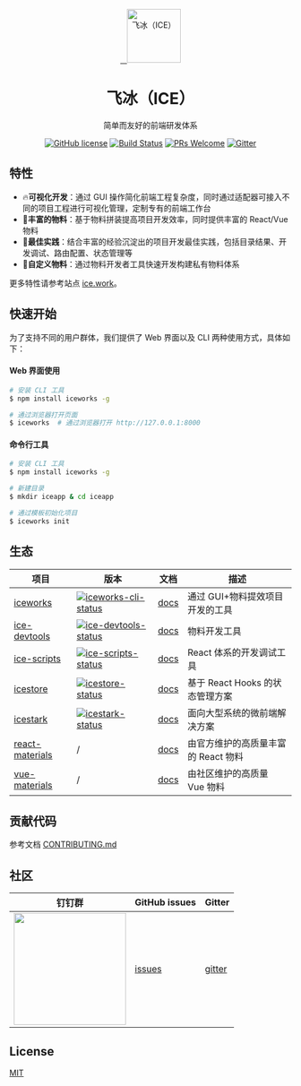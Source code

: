 <p align="center">
  <a href="https://ice.work">
    <img alt="飞冰（ICE）" src="https://img.alicdn.com/tfs/TB1gOdQRCrqK1RjSZK9XXXyypXa-192-192.png" width="96">
  </a>
</p>

<h1 align="center">飞冰（ICE）</h1>

<div align="center">

简单而友好的前端研发体系

<a href="/LICENSE"><img src="https://img.shields.io/badge/license-MIT-blue.svg" alt="GitHub license" /></a>
<a href="https://travis-ci.org/alibaba/ice"><img src="https://travis-ci.org/alibaba/ice.svg?branch=master" alt="Build Status" /></a>
<a href="https://github.com/alibaba/ice/pulls"><img src="https://img.shields.io/badge/PRs-welcome-brightgreen.svg" alt="PRs Welcome" /></a>
<a href="https://gitter.im/alibaba/ice"><img src="https://badges.gitter.im/alibaba/ice.svg" alt="Gitter" /></a>

</div>

## 特性

- :fire:**可视化开发**：通过 GUI 操作简化前端工程复杂度，同时通过适配器可接入不同的项目工程进行可视化管理，定制专有的前端工作台
- :100:**丰富的物料**：基于物料拼装提高项目开发效率，同时提供丰富的 React/Vue 物料
- :tophat:**最佳实践**：结合丰富的经验沉淀出的项目开发最佳实践，包括目录结果、开发调试、路由配置、状态管理等
- :whale:**自定义物料**：通过物料开发者工具快速开发构建私有物料体系

更多特性请参考站点 [ice.work](https://ice.work)。

## 快速开始

为了支持不同的用户群体，我们提供了 Web 界面以及 CLI 两种使用方式，具体如下：

#### Web 界面使用

```bash
# 安装 CLI 工具
$ npm install iceworks -g

# 通过浏览器打开页面
$ iceworks  # 通过浏览器打开 http://127.0.0.1:8000
```

#### 命令行工具

```bash
# 安装 CLI 工具
$ npm install iceworks -g

# 新建目录
$ mkdir iceapp & cd iceapp

# 通过模板初始化项目
$ iceworks init
```

## 生态

|    项目         |    版本                                 |     文档    |   描述       |
|----------------|-----------------------------------------|--------------|-----------|
| [iceworks]     | [![iceworks-cli-status]][iceworks-cli-package] | [docs][iceworks-docs] |通过 GUI+物料提效项目开发的工具|
| [ice-devtools] | [![ice-devtools-status]][ice-devtools-package] | [docs][ice-devtools-docs] |物料开发工具|
| [ice-scripts] | [![ice-scripts-status]][ice-scripts-package] | [docs][ice-scripts-docs] |React 体系的开发调试工具|
| [icestore] | [![icestore-status]][icestore-package] | [docs][icestore-docs] |基于 React Hooks 的状态管理方案|
| [icestark] | [![icestark-status]][icestark-package] | [docs][icestark-docs] |面向大型系统的微前端解决方案|
| [react-materials] | / | [docs][react-materials-docs] |由官方维护的高质量丰富的 React 物料|
| [vue-materials] | / | [docs][vue-materials-docs] |由社区维护的高质量 Vue 物料        |

[iceworks]: https://github.com/alibaba/ice
[ice-devtools]: https://github.com/ice-lab/ice-devtools
[ice-scripts]: https://github.com/ice-lab/ice-scripts
[icestore]: https://github.com/ice-lab/icestore
[icestark]: https://github.com/ice-lab/icestark
[react-materials]: https://github.com/ice-lab/react-materials
[vue-materials]: https://github.com/ice-lab/vue-materials

[iceworks-cli-status]: https://img.shields.io/npm/v/iceworks-cli.svg
[ice-devtools-status]: https://img.shields.io/npm/v/ice-devtools.svg
[ice-scripts-status]: https://img.shields.io/npm/v/ice-scripts.svg
[icestore-status]: https://img.shields.io/npm/v/@ice/store.svg
[icestark-status]: https://img.shields.io/npm/v/@ice/stark.svg

[iceworks-cli-package]: https://npmjs.com/package/iceworks-cli
[ice-devtools-package]: https://npmjs.com/package/ice-devtools
[ice-scripts-package]: https://npmjs.com/package/ice-scripts
[icestore-package]: https://npmjs.com/package/@ice/store
[icestark-package]: https://npmjs.com/package/@ice/stark

[vue-materials-docs]: https://ice.work/block?type=vue
[react-materials-docs]: https://ice.work/scaffold
[iceworks-docs]: https://ice.work/docs/iceworks/about
[ice-devtools-docs]: https://ice.work/docs/materials/about
[ice-scripts-docs]: https://ice.work/docs/cli/about
[icestark-docs]: https://github.com/ice-lab/icestark#icestark
[icestore-docs]: https://github.com/ice-lab/icestore#icestore

## 贡献代码

参考文档 [CONTRIBUTING.md](/.github/CONTRIBUTING.md)

## 社区

| 钉钉群                               | GitHub issues |  Gitter |
|-------------------------------------|--------------|---------|
|<img src="https://ice.alicdn.com/assets/images/qrcode.png" width="200" /> | [issues]     | [gitter]|

[issues]: https://github.com/alibaba/ice/issues
[gitter]: https://gitter.im/alibaba/ice

## License

[MIT](/LICENSE)
